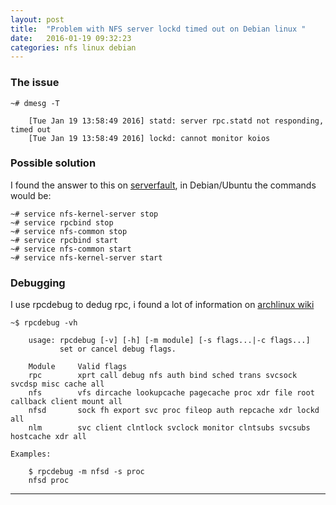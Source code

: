 ```yaml
---
layout: post
title:  "Problem with NFS server lockd timed out on Debian linux "
date:   2016-01-19 09:32:23
categories: nfs linux debian
---
```


### The issue

    ~# dmesg -T
    
        [Tue Jan 19 13:58:49 2016] statd: server rpc.statd not responding, timed out
        [Tue Jan 19 13:58:49 2016] lockd: cannot monitor koios


### Possible solution 
I found the answer to this on [serverfault], in Debian/Ubuntu the commands would be:

    ~# service nfs-kernel-server stop
    ~# service rpcbind stop
    ~# service nfs-common stop
    ~# service rpcbind start
    ~# service nfs-common start
    ~# service nfs-kernel-server start


### Debugging
I use rpcdebug to dedug rpc, i found a lot of information on [archlinux wiki]

    ~$ rpcdebug -vh

        usage: rpcdebug [-v] [-h] [-m module] [-s flags...|-c flags...]
               set or cancel debug flags.
        
        Module     Valid flags
        rpc        xprt call debug nfs auth bind sched trans svcsock svcdsp misc cache all
        nfs        vfs dircache lookupcache pagecache proc xdr file root callback client mount all
        nfsd       sock fh export svc proc fileop auth repcache xdr lockd all
        nlm        svc client clntlock svclock monitor clntsubs svcsubs hostcache xdr all

    Examples:

        $ rpcdebug -m nfsd -s proc
        nfsd proc


---

[archlinux wiki]: <https://wiki.archlinux.org/index.php/NFS/Troubleshooting>
[serverfault]: <http://serverfault.com/questions/188918/problem-with-nfs-server-lockd-timing-out-on-debian-linux>

